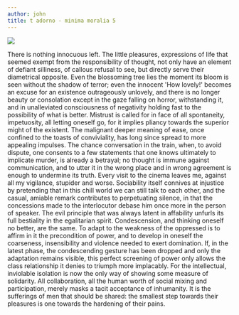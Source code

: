 ```yaml
---
author: john
title: t adorno - minima moralia 5
---
```


<div class="w3-center">
    <p><img src={{ site.baseurl }}"/assets/images/posts/{{ page.date | date: "%Y-%m-%d" }}/lovejoy_adorno.jpg" style="max-width:400px" class="w3-round w3-image"></p>
</div>
There is nothing innocuous left. The little pleasures, expressions of life 
that seemed exempt from the responsibility of thought, not only have an element 
of defiant silliness, of callous refusal to see, but directly serve their 
diametrical opposite. Even the blossoming tree lies the moment its bloom 
is seen without the shadow of terror; even the innocent 'How lovely!' becomes 
an excuse for an existence outrageously unlovely, and there is no longer 
beauty or consolation except in the gaze falling on horror, withstanding 
it, and in unalleviated consciousness of negativity holding fast to the possibility 
of what is better. Mistrust is called for in face of all spontaneity, impetuosity, 
all letting oneself go, for it implies pliancy towards the superior might 
of the existent. The malignant deeper meaning of ease, once confined to the 
toasts of conviviality, has long since spread to more appealing impulses. 
The chance conversation in the train, when, to avoid dispute, one consents 
to a few statements that one knows ultimately to implicate murder, is already 
a betrayal; no thought is immune against communication, and to utter it 
in the wrong place and in wrong agreement is enough to undermine its truth. 
Every visit to the cinema leaves me, against all my vigilance, stupider and 
worse. Sociability itself connives at injustice by pretending that in this 
chill world we can still talk to each other, and the casual, amiable remark 
contributes to perpetuating silence, in that the concessions made to the 
interlocutor debase him once more in the person of speaker. The evil principle 
that was always latent in affability unfurls its full bestiality in the egalitarian 
spirit. Condescension, and thinking oneself no better, are the same. To adapt 
to the weakness of the oppressed is to affirm in it the precondition of 
power, and to develop in oneself the coarseness, insensibility and violence 
needed to exert domination. If, in the latest phase, the condescending gesture 
has been dropped and only the adaptation remains visible, this perfect screening 
of power only allows the class relationship it denies to triumph more implacably. 
For the intellectual, inviolable isolation is now the only way of showing 
some measure of solidarity. All collaboration, all the human worth of social 
mixing and participation, merely masks a tacit acceptance of inhumanity. 
It is the sufferings of men that should be shared: the smallest step towards 
their pleasures is one towards the hardening of their pains.

